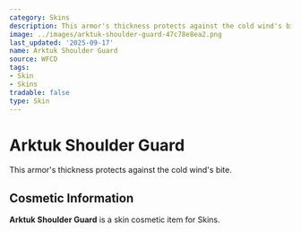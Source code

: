 ```yaml
---
category: Skins
description: This armor's thickness protects against the cold wind's bite.
image: ../images/arktuk-shoulder-guard-47c78e8ea2.png
last_updated: '2025-09-17'
name: Arktuk Shoulder Guard
source: WFCD
tags:
- Skin
- Skins
tradable: false
type: Skin
---
```


# Arktuk Shoulder Guard

This armor's thickness protects against the cold wind's bite.

## Cosmetic Information

**Arktuk Shoulder Guard** is a skin cosmetic item for Skins.

